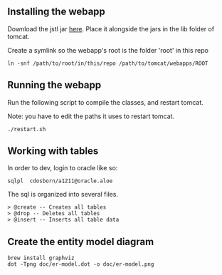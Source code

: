 ## Installing the webapp
Download the jstl jar [here](http://central.maven.org/maven2/javax/servlet/jstl/1.2/jstl-1.2.jar).
Place it alongside the jars in the lib folder of tomcat.

Create a symlink so the webapp's root is the folder 'root' in this repo
```
ln -snf /path/to/root/in/this/repo /path/to/tomcat/webapps/ROOT
```

## Running the webapp
Run the following script to compile the classes, and restart tomcat.

Note: you have to edit the paths it uses to restart tomcat.
```
./restart.sh
```

## Working with tables
In order to dev, login to oracle like so:
```
sqlpl  cdosborn/a1211@oracle.aloe
```

The sql is organized into several files.

    > @create -- Creates all tables
    > @drop -- Deletes all tables
    > @insert -- Inserts all table data


## Create the entity model diagram
```
brew install graphviz
dot -Tpng doc/er-model.dot -o doc/er-model.png
```
